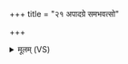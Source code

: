 +++
title = "२१ अपादग्रे समभवत्सो"

+++
<details><summary>मूलम् (VS)</summary>

अ॒पादग्रे॒ सम॑भव॒त्सो अग्रे॒ स्व१॒॑राभ॑रत्। चतु॑ष्पाद्भू॒त्वा भोग्यः॒ सर्व॒माद॑त्त॒ भोज॑नम् ॥
</details>